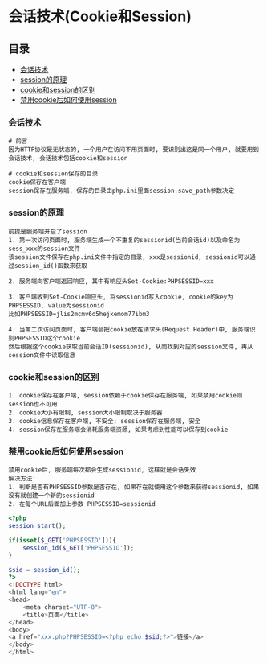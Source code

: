 # 会话技术(Cookie和Session)

## 目录
- [会话技术](#会话技术)
- [session的原理](#session的原理)
- [cookie和session的区别](#cookie和session的区别)
- [禁用cookie后如何使用session](#禁用cookie后如何使用session)

### 会话技术
```
# 前言
因为HTTP协议是无状态的, 一个用户在访问不用页面时, 要识别出这是同一个用户, 就要用到会话技术, 会话技术包括cookie和session

# cookie和session保存的目录
cookie保存在客户端
session保存在服务端, 保存的目录由php.ini里面session.save_path参数决定
```

### session的原理
```
前提是服务端开启了session
1. 第一次访问页面时, 服务端生成一个不重复的sessionid(当前会话id)以及命名为sess_xxx的session文件
该session文件保存在php.ini文件中指定的目录, xxx是sessionid, sessionid可以通过session_id()函数来获取

2. 服务端向客户端返回响应, 其中有响应头Set-Cookie:PHPSESSID=xxx

3. 客户端收到Set-Cookie响应头, 将sessionid写入cookie, cookie的key为PHPSESSID, value为sessionid
比如PHPSESSID=jlis2mcmv6d5hejkemom77ibm3

4. 当第二次访问页面时, 客户端会把cookie放在请求头(Request Header)中, 服务端识别PHPSESSID这个cookie
然后根据这个cookie获取当前会话ID(sessionid), 从而找到对应的session文件, 再从session文件中读取信息
```

### cookie和session的区别
```
1. cookie保存在客户端, session依赖于cookie保存在服务端, 如果禁用cookie则session也不可用
2. cookie大小有限制, session大小限制取决于服务器
3. cookie信息保存在客户端, 不安全; session保存在服务端, 安全
4. session保存在服务端会消耗服务端资源, 如果考虑到性能可以保存到cookie
```

### 禁用cookie后如何使用session
```
禁用cookie后, 服务端每次都会生成sessionid, 这样就是会话失效
解决方法:
1. 判断是否有PHPSESSID参数是否存在, 如果存在就使用这个参数来获得sessionid, 如果没有就创建一个新的sessionid
2. 在每个URL后面加上参数 PHPSESSID=sessionid
```
```php
<?php
session_start();

if(isset($_GET['PHPSESSID'])){
    session_id($_GET['PHPSESSID']);
}

$sid = session_id();
?>
<!DOCTYPE html>
<html lang="en">
<head>
    <meta charset="UTF-8">
    <title>页面</title>
</head>
<body>
<a href="xxx.php?PHPSESSID=<?php echo $sid;?>">链接</a>
</body>
</html>
```